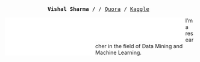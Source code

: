 <p><pre align="center">
<strong>Vishal Sharma /</strong> / <a href="https://www.quora.com/profile/Vishal-Sharma-154">Quora</a> / <a href="https://www.kaggle.com/vishal1310">Kaggle</a> </pre></p>

<a href="https://metrics.lecoq.io/about/vishalshar"><img src="metrics-base.svg" align="left" width="47.5%"></img></a>
<a href="https://metrics.lecoq.io/about/vishalshar"><img src="metrics-achievements.svg" align="left" width="47.5%"></img></a>

I’m a researcher in the field of Data Mining and Machine Learning.
